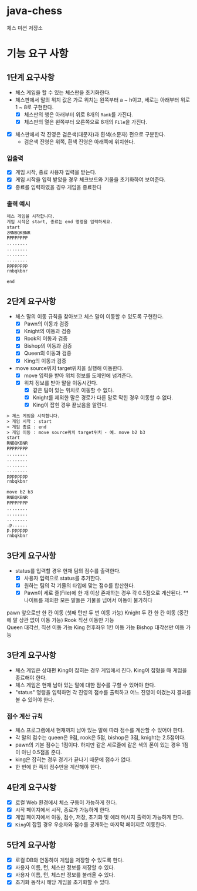 # java-chess

체스 미션 저장소

# 기능 요구 사항
## 1단계 요구사항
- 체스 게임을 할 수 있는 체스판을 초기화한다.
- 체스판에서 말의 위치 값은 가로 위치는 왼쪽부터 a ~ h이고, 세로는 아래부터 위로 1 ~ 8로 구현한다.
  - [x] 체스판의 행은 아래부터 위로 8개의 `Rank`를 가진다.
  - [x] 체스판의 열은 왼쪽부터 오른쪽으로 8개의 `File`을 가진다.
- [x] 체스판에서 각 진영은 검은색(대문자)과 흰색(소문자) 편으로 구분한다.
  - 검은색 진영은 위쪽, 흰색 진영은 아래쪽에 위치한다. 
### 입출력
- [x] 게임 시작, 종료 사용자 입력을 받는다.
- [x] 게임 시작을 입력 받았을 경우 체크보드와 기물을 초기화하여 보여준다.
- [x] 종료를 입력하였을 경우 게임을 종료한다
### 출력 예시
```html
체스 게임을 시작합니다.
게임 시작은 start, 종료는 end 명령을 입력하세요.
start
zRNBQKBNR  
PPPPPPPP
........
........
........
........
pppppppp
rnbqkbnr

end
```

## 2단계 요구사항
- 체스 말의 이동 규칙을 찾아보고 체스 말이 이동할 수 있도록 구현한다.
  - [x] Pawn의 이동과 검증
  - [x] Knight의 이동과 검증
  - [x] Rook의 이동과 검증
  - [x] Bishop의 이동과 검증
  - [x] Queen의 이동과 검증
  - [x] King의 이동과 검증
- move source위치 target위치을 실행해 이동한다.
  - [x] move 입력을 받아 위치 정보를 도메인에 넘겨준다.
  - [x] 위치 정보를 받아 말을 이동시킨다.
    - [x] 같은 팀이 있는 위치로 이동할 수 없다.
    - [x] Knight를 제외한 말은 경로가 다른 말로 막힌 경우 이동할 수 없다.
    - [x] King이 잡힌 경우 끝났음을 알린다.
```html
> 체스 게임을 시작합니다.
> 게임 시작 : start
> 게임 종료 : end
> 게임 이동 : move source위치 target위치 - 예. move b2 b3
start
RNBQKBNR
PPPPPPPP
........
........
........
........
pppppppp
rnbqkbnr

move b2 b3
RNBQKBNR
PPPPPPPP
........
........
........
.p......
p.pppppp
rnbqkbnr
```

## 3단계 요구사항
- status를 입력할 경우 현재 팀의 점수를 출력한다.
  - [x] 사용자 입력으로 status를 추가한다. 
  - [x] 원하는 팀의 각 기물의 타입에 맞는 점수를 합산한다.
  - [x] Pawn이 세로 줄(File)에 한 개 이상 존재하는 경우 각 0.5점으로 계산된다.
** 나이트를 제외한 모든 말들은 기물을 넘어서 이동이 불가하다

pawn 앞으로만 한 칸 이동 (첫째 턴만 두 번 이동 가능)
Knight 두 칸 한 칸 이동 (중간에 말 상관 없이 이동 가능) 
Rook 직선 이동만 가능   
Queen 대각선, 직선 이동 가능
King 전후좌우 1칸 이동 가능
Bishop 대각선만 이동 가능

## 3단계 요구사항
- 체스 게임은 상대편 King이 잡히는 경우 게임에서 진다. King이 잡혔을 때 게임을 종료해야 한다.
- 체스 게임은 현재 남아 있는 말에 대한 점수를 구할 수 있어야 한다.
- "status" 명령을 입력하면 각 진영의 점수를 출력하고 어느 진영이 이겼는지 결과를 볼 수 있어야 한다.

### 점수 계산 규칙 
- 체스 프로그램에서 현재까지 남아 있는 말에 따라 점수를 계산할 수 있어야 한다.
- 각 말의 점수는 queen은 9점, rook은 5점, bishop은 3점, knight는 2.5점이다.
- pawn의 기본 점수는 1점이다. 하지만 같은 세로줄에 같은 색의 폰이 있는 경우 1점이 아닌 0.5점을 준다.
- king은 잡히는 경우 경기가 끝나기 때문에 점수가 없다.
- 한 번에 한 쪽의 점수만을 계산해야 한다.

## 4단계 요구사항
- [x] 로컬 Web 환경에서 체스 구동이 가능하게 한다.
- [x] 시작 페이지에서 시작, 종료가 가능하게 한다.
- [x] 게임 페이지에서 이동, 점수, 저장, 초기화 및 에러 메시지 출력이 가능하게 한다.
- [x] `King`이 잡힐 경우 우승자와 점수를 공개하는 마지막 페이지로 이동한다.

## 5단계 요구사항
- [x] 로컬 DB와 연동하여 게임을 저장할 수 있도록 한다.
- [x] 사용자 이름, 턴, 체스판 정보를 저장할 수 있다.
- [x] 사용자 이름, 턴, 체스판 정보를 불러올 수 있다.
- [x] 초기화 동작시 해당 게임을 초기화할 수 있다.